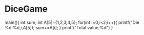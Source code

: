 # DiceGame
main(){
int sum;
int A[5]={1,2,3,4,5};
for(int i=0;i<2;i++){
printf("Die %d:%d,i,A[5]);
sum+=A[i];
}
printf("Total value;%d")
}
